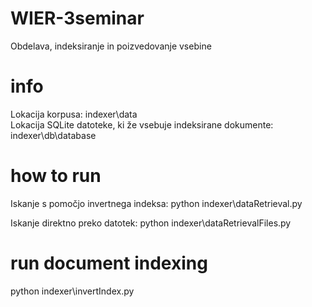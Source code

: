 # WIER-3seminar
Obdelava, indeksiranje in poizvedovanje vsebine

# info
Lokacija korpusa: indexer\data\
Lokacija SQLite datoteke, ki že vsebuje indeksirane dokumente: indexer\db\database

# how to run
Iskanje s pomočjo invertnega indeksa:
python indexer\dataRetrieval.py

Iskanje direktno preko datotek:
python indexer\dataRetrievalFiles.py

# run document indexing
python indexer\invertIndex.py
